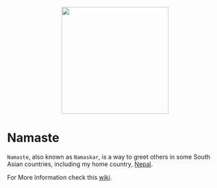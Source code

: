<div style="display: flex; justify-content: center;"> 
    <img src="/mascot/namaste.png" width="250"> 
</div>

# Namaste
`Namaste`, also known as `Namaskar`, is a way to greet others in some South Asian countries, including my home country, [Nepal](https://en.wikipedia.org/wiki/Nepal). <br>

For More Information check this [wiki](https://en.wikipedia.org/wiki/Namaste).
